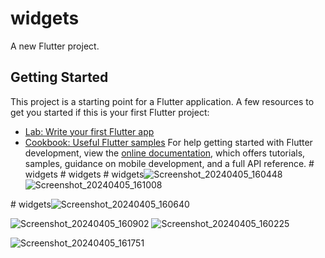 # widgets
A new Flutter project.
## Getting Started
This project is a starting point for a Flutter application.
A few resources to get you started if this is your first Flutter project:
- [Lab: Write your first Flutter app](https://docs.flutter.dev/get-started/codelab)
- [Cookbook: Useful Flutter samples](https://docs.flutter.dev/cookbook)
For help getting started with Flutter development, view the
[online documentation](https://docs.flutter.dev/), which offers tutorials,
samples, guidance on mobile development, and a full API reference.
#   w i d g e t s 
 #   w i d g e t s 
 #   w i d g e t s ![Screenshot_20240405_160448](https://github.com/prachis70/widget/assets/149580593/e87569e5-7f85-4495-8b6b-4833ec329c07)
![Screenshot_20240405_161008](https://github.com/prachis70/widget/assets/149580593/dfad3bc4-3d9f-4f34-b7ab-8c3d2b820deb)

 #   w i d g e t s ![Screenshot_20240405_160640](https://github.com/prachis70/widget/assets/149580593/ca6fc5cf-76c1-4bae-b4e4-01c585ea062f)

 ![Screenshot_20240405_160902](https://github.com/prachis70/widget/assets/149580593/86c4fa99-5037-4b19-b3e9-bc1af16b53b7)
![Screenshot_20240405_160225](https://github.com/prachis70/widget/assets/149580593/e3135989-6b31-4052-bc5e-fccb0ef9039d)

 ![Screenshot_20240405_161751](https://github.com/prachis70/widget/assets/149580593/8ba0d011-f3c5-41ad-892f-270536fec0a6)
